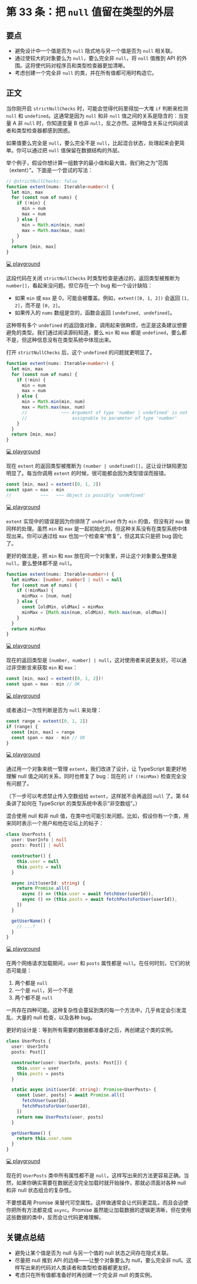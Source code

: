 # 第 33 条：把 `null` 值留在类型的外层

## 要点

- 避免设计中一个值是否为 `null` 隐式地与另一个值是否为 `null` 相关联。
- 通过使较大的对象要么为 `null`，要么完全非 `null`，将 `null` 值推到 API 的外围。这将使代码对程序员和类型检查器更加清晰。
- 考虑创建一个完全非 `null` 的类，并在所有值都可用时构造它。

## 正文

当你刚开启 `strictNullChecks` 时，可能会觉得代码里得加一大堆 `if` 判断来检测 `null` 和 `undefined`。这通常是因为 `null` 和非 `null` 值之间的关系是隐含的：当变量 A 非 `null` 时，你知道变量 B 也非 `null`，反之亦然。这种隐含关系让代码阅读者和类型检查器都感到困惑。

如果值要么完全是 `null`，要么完全不是 `null`，比起混合状态，处理起来会更简单。你可以通过把 `null` 值保留在数据结构的外层。

举个例子，假设你想计算一组数字的最小值和最大值，我们称之为“范围（extent）”。下面是一个尝试的写法：

```ts
// @strictNullChecks: false
function extent(nums: Iterable<number>) {
  let min, max
  for (const num of nums) {
    if (!min) {
      min = num
      max = num
    } else {
      min = Math.min(min, num)
      max = Math.max(max, num)
    }
  }
  return [min, max]
}
```

[💻 playground](https://www.typescriptlang.org/play/?ts=5.4.5&strictNullChecks=false#code/PTAEAEGcBcCcEsDG0ByBXANhgwgCwKaIDWkAXKAGYCGGk+AUBWgHbLwD2zo+AHtPs2gAKZmgC2ZUAEl+sKgCMM+ADyix8-LAB8ASlABveqFBLooMfGYAac1R4BuI5XaxQQxJxig1odhW-ikHqGxsbw-kIAhBbMwU6h5pagALwBYo4JxmJ2KWkZoQC+3LT4BvGhMbkAslTQuAB0MUIxNmo6+QnZPNW1DV3Ndq3i7eUFTmPGsPjQaLBcANottjwAuo5jQA)

这段代码在关闭 `strictNullChecks` 时类型检查是通过的，返回类型被推断为 `number[]`，看起来没问题。但它存在一个 bug 和一个设计缺陷：

- 如果 `min` 或 `max` 是 0，可能会被覆盖。例如，`extent([0, 1, 2])` 会返回 `[1, 2]`，而不是 `[0, 2]`。
- 如果传入的 `nums` 数组是空的，函数会返回 `[undefined, undefined]`。

这种带有多个 `undefined` 的返回值对象，调用起来很麻烦，也正是这条建议想要避免的类型。我们通过阅读源码知道，要么 `min` 和 `max` 都是 `undefined`，要么都不是，但这种信息没有在类型系统中体现出来。

打开 `strictNullChecks` 后，这个 `undefined` 的问题就更明显了。

```ts
function extent(nums: Iterable<number>) {
  let min, max
  for (const num of nums) {
    if (!min) {
      min = num
      max = num
    } else {
      min = Math.min(min, num)
      max = Math.max(max, num)
      //             ~~~ Argument of type 'number | undefined' is not
      //                 assignable to parameter of type 'number'
    }
  }
  return [min, max]
}
```

[💻 playground](https://www.typescriptlang.org/play/?ts=5.4.5#code/GYVwdgxgLglg9mABAUwB5WWKAKMIC2AzgFyICSGATgIYBGANsgDx763KUB8AlIgN4AoRIkZRE+GGAA046qgDcQxMDiVE2CAkJjWiOMEStCvQcOEwD2AIQSwJpWfGTEAXkMFFj4fjmv3+TzMAXxR6QmR+BzNbPwBZaigACwA6W2xbGVZuQMcfVDiElLz0uUyCbKjhAHoqrzrhAD8mxABBSgBzAkwxfUQoAE8ABwiAclZ2NQAfRHAAE2RgSWRZkcQYQkM4KErEGvr94WpCQhh2sDpGPrhEQeoafGQqPQMB4cQxggmRqKClX+FKI8QJQkABtDKyVAAXUUvyAA)

现在 `extent` 的返回类型被推断为 `(number | undefined)[]`，这让设计缺陷更加明显了。每当你调用 `extent` 的时候，很可能都会因为类型错误而报错。

```ts
const [min, max] = extent([0, 1, 2])
const span = max - min
//           ~~~   ~~~ Object is possibly 'undefined'
```

[💻 playground](https://www.typescriptlang.org/play/?ts=5.4.5#code/GYVwdgxgLglg9mABAUwB5WWKAKMIC2AzgFyICSGATgIYBGANsgDx763KUB8AlIgN4AoRIkZRE+GGAA046qgDcQxMDiVE2CAkJjWiOMEStCvQcOEwD2AIQSwJpWfGTEAXkMFFj4fjmv3+TzMAXxR6QmR+BzNbPwBZaigACwA6W2xbGVZuQMcfVDiElLz0uUyCbKjhAHoqrzrhAD8mxABBSgBzAkwxfUQoAE8ABwiAclZ2NQAfRHAAE2RgSWRZkcQYQkM4KErEGvr94WpCQhh2sDpGPrhEQeoafGQqPQMB4cQxggmRqKClX+FKI8QJQkABtDKyVAAXUUv00YG0iHBkhkeShfjQGCw2FBAAYZABGGQAJihFXhiMItyQbjyiAAtE4wIo9gdEE0GmYOYgAPK0ABWyGgaw2gzgxxgDH67zmCyWKwEQA)

`extent` 实现中的错误是因为你排除了 `undefined` 作为 `min` 的值，但没有对 `max` 做同样的处理。虽然 `min` 和 `max` 是一起初始化的，但这种关系没有在类型系统中体现出来。你可以通过给 `max` 也加一个检查来“修复”，但这其实只是把 bug 固化了。

更好的做法是，把 `min` 和 `max` 放在同一个对象里，并让这个对象要么整体是 `null`，要么整体都不是 `null`。

```ts
function extent(nums: Iterable<number>) {
  let minMax: [number, number] | null = null
  for (const num of nums) {
    if (!minMax) {
      minMax = [num, num]
    } else {
      const [oldMin, oldMax] = minMax
      minMax = [Math.min(num, oldMin), Math.max(num, oldMax)]
    }
  }
  return minMax
}
```

[💻 playground](https://www.typescriptlang.org/play/?ts=5.4.5#code/GYVwdgxgLglg9mABAUwB5WWKAKMIC2AzgFyICSGATgIYBGANsgDx763KUB8AlIgN4AoRIkZRE+GGACy1VKQDardpQA0iJRwC6iAD7qQ9eogC8+wwG4hiYHEqJsEBITGtEcYPqK9Bw4TA-YAIQS0rLeVr7ikjKoJoiKBGqsmpaRAL4o9ITI-BG+jmDO8XD0ACZSkmol5bLapiExqZFRobGm8jJQABYAdCG4iW5lFWDcap29+LID+FXDYSl5aVbLwpTIUCCUSA2ylstAA)

现在的返回类型是 `[number, number] | null`，这对使用者来说更友好。可以通过非空断言来获取 `min` 和 `max`：

```ts
const [min, max] = extent([0, 1, 2])!
const span = max - min // OK
```

[💻 playground](https://www.typescriptlang.org/play/?ts=5.4.5#code/GYVwdgxgLglg9mABAUwB5WWKAKMIC2AzgFyICSGATgIYBGANsgDx763KUB8AlIgN4AoRIkZRE+GGACy1VKQDardpQA0iJRwC6iAD7qQ9eogC8+wwG4hiYHEqJsEBITGtEcYPqK9Bw4TA-YAIQS0rLeVr7ikjKoJoiKBGqsmpaRAL4o9ITI-BG+jmDO8XD0ACZSkmol5bLapiExqZFRobGm8jJQABYAdCG4iW5lFWDcap29+LID+FXDYSl5aVbLwpTIUCCUSA2ylssFRfIhalOodSjomDjyAAxqAIxqAEya3IGWh2KEAA7USPVZIgALQtczCAD0EMQAHkANICIA)

或者通过一次性判断是否为 `null` 来处理：

```ts
const range = extent([0, 1, 2])
if (range) {
  const [min, max] = range
  const span = max - min // OK
}
```

[💻 playground](https://www.typescriptlang.org/play/?ts=5.4.5#code/GYVwdgxgLglg9mABAUwB5WWKAKMIC2AzgFyICSGATgIYBGANsgDx763KUB8AlIgN4AoRIkZRE+GGACy1VKQDardpQA0iJRwC6iAD7qQ9eogC8+wwG4hiYHEqJsEBITGtEcYPqK9Bw4TA-YAIQS0rLeVr7ikjKoJoiKBGqsmpaRAL4o9ITI-BG+jmDO8XD0ACZSkmol5bLapiExqZFRobGm8jJQABYAdCG4iW5lFWDcap29+LID+FXDYSl5aVbLwpTIUCCUSA2ylssFRTRgAOY5pmgYWNjyAAxqAIxqAEya3Jb+9sdn4cKHYvIQmopqg6ohvsgmv9EIQAA7UJD1WSIAC0LXMwgA9JjEAB5ADSAmWQA)

通过用一个对象来统一管理 `extent`，我们改进了设计，让 TypeScript 能更好地理解 null 值之间的关系，同时也修复了 bug：现在的 `if (!minMax)` 检查完全没有问题了。

（下一步可以考虑禁止传入空数组给 `extent`，这样就不会再返回 `null` 了。第 64 条讲了如何在 TypeScript 的类型系统中表示“非空数组”。）

混合使用 null 和非 null 值，在类中也可能引发问题。比如，假设你有一个类，用来同时表示一个用户和他在论坛上的帖子：

```ts
class UserPosts {
  user: UserInfo | null
  posts: Post[] | null

  constructor() {
    this.user = null
    this.posts = null
  }

  async init(userId: string) {
    return Promise.all([
      async () => (this.user = await fetchUser(userId)),
      async () => (this.posts = await fetchPostsForUser(userId)),
    ])
  }

  getUserName() {
    // ...?
  }
}
```

[💻 playground](https://www.typescriptlang.org/play/?ts=5.4.5#code/JYOwLgpgTgZghgYwgAgKoGdoEkQwPbIDeyIcAthAFzLphSgDmyAvgFCiSyIoAKetRZAAd+YarXogmbACYQEAGzhQUMAK4gEYYHhDIYEMAgAWGaAAo1mKFhni6jAJTUeUPGWCYAPGZu48AHwA3KxyisqqGlo6egZGxny06ABieFC+lta29pIMzsiu7p4QXolgANoAusGs4ejoaNZlDYSsyMhW0NS+OPjIAD4kagoKIe0iSS6iVQNDIyFtyAi6EmpaaeaORIvtYMaeAHSdUMgAvHOjO8h7hxNgDecgw5ftbItw6ACemsigwGCZbB2GgOKRbVrtdoqMBqKB6QoeTAHOAjczlK7tD7fBDITZnALXfboI7WM7IOAAdzg-30hhMGWOtkcABoMeSvj88acCTdiXcHuSqTS4iZmql0tZATYZI4rpVHGMWKxFgxDL4AHLkCB4iGQgD0euQB2NAH5Fmw2EA)

在两个网络请求加载期间，`user` 和 `posts` 属性都是 `null`。在任何时刻，它们的状态可能是：

1. 两个都是 `null`
2. 一个是 `null`，另一个不是
3. 两个都不是 `null`

一共存在四种可能。这种复杂性会蔓延到类的每一个方法中，几乎肯定会引发混乱、大量的 null 检查，以及各种 bug。

更好的设计是：等到所有需要的数据都准备好之后，再创建这个类的实例。

```ts
class UserPosts {
  user: UserInfo
  posts: Post[]

  constructor(user: UserInfo, posts: Post[]) {
    this.user = user
    this.posts = posts
  }

  static async init(userId: string): Promise<UserPosts> {
    const [user, posts] = await Promise.all([
      fetchUser(userId),
      fetchPostsForUser(userId),
    ])
    return new UserPosts(user, posts)
  }

  getUserName() {
    return this.user.name
  }
}
```

[💻 playground](https://www.typescriptlang.org/play/?ts=5.4.5#code/JYOwLgpgTgZghgYwgAgKoGdoEkQwPbIDeyIcAthAFzLphSgDmyAvgFCiSyIoAKetRZAAd+YarXogmbACYQEAGzhQUMAK4gEYYHhDIYEMAgAWGaAAo1mKFhni6jAJTUeUPGWCYAPGZu48AHwA3KxyisqqGlo6egZGxny06ABieFC+lta29pIMzsiu7p4QXolgANoAusGs4ejoaNZlDYSsyMhW0NS+OPgh7SJJLqJVIW3ICLoSalppmV2N2P4ANMKi6MO0VY5E4+1gxp4AdJ1QyAC8Hdb97cgHx4NgDZeP6Dds47Rw2gjIcOgAT00yFAwDA8xsdhoDik+UKHm8vmaAV2twmUzAyHKp1Wr0qFz+AHc4GCCm4ERAjnAFApzOU9rc4iYMqdbI5lgz2kyEutUulrBC2QzKo4bu0VGA1FA9CAIITFlBmhDcetReMPu0GIZfAA5cgQcw7VpoiVSvT3dAnaxHUgUd6sNhAA)

现在的 `UserPosts` 类中所有属性都不是 `null`，这样写出来的方法更容易正确。当然，如果你确实需要在数据还没完全加载时就开始操作，那就必须面对各种 null 和非 null 状态组合的复杂性。

不要想着用 Promise 来替代可空属性。这样做通常会让代码更混乱，而且会迫使你把所有方法都变成 `async`。Promise 虽然能让加载数据的逻辑更清晰，但在使用这些数据的类中，反而会让代码更难理解。

## 关键点总结

- 避免让某个值是否为 null 与另一个值的 null 状态之间存在隐式关联。
- 尽量把 null 推到 API 的边缘——让整个对象要么为 null，要么完全非 null。这样写出来的代码对人类读者和类型检查器都更友好。
- 考虑只在所有值都准备好时再创建一个完全非 null 的类实例。
